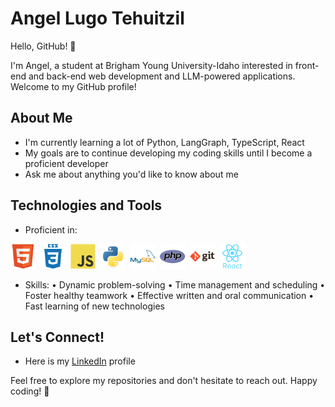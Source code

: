 # Angel Lugo Tehuitzil

Hello, GitHub! 👋

I'm Angel, a student at Brigham Young University-Idaho interested in front-end and back-end web development and LLM-powered applications. Welcome to my GitHub profile!

## About Me

- I'm currently learning a lot of Python, LangGraph, TypeScript, React
- My goals are to continue developing my coding skills until I become a proficient developer
- Ask me about anything you'd like to know about me

## Technologies and Tools

- Proficient in:
<div>
    <img src="https://github.com/devicons/devicon/blob/master/icons/html5/html5-original.svg" title="HTML5" alt="HTML" width="40" height="40"/>&nbsp;
    <img src="https://github.com/devicons/devicon/blob/master/icons/css3/css3-plain-wordmark.svg"  title="CSS3" alt="CSS" width="40" height="40"/>&nbsp;
    <img src="https://github.com/devicons/devicon/blob/master/icons/javascript/javascript-original.svg" title="JavaScript" alt="JavaScript" width="40" height="40"/>&nbsp;
    <img src="https://github.com/devicons/devicon/blob/master/icons/python/python-original.svg" title="Python" **alt="Python" width="40" height="40"/>&nbsp;
    <img src="https://github.com/devicons/devicon/blob/master/icons/mysql/mysql-original-wordmark.svg" title="MySQL" **alt="MySLQ" width="40" height="40"/>&nbsp;
    <img src="https://github.com/devicons/devicon/blob/master/icons/php/php-original.svg" title="PHP" **alt="PHP" width="40" height="40"/>&nbsp;
    <img src="https://github.com/devicons/devicon/blob/master/icons/git/git-original-wordmark.svg" title="Git" **alt="Git" width="40" height="40"/>&nbsp;
    <img src="https://github.com/devicons/devicon/blob/master/icons/react/react-original-wordmark.svg" title="React" alt="React" width="40" height="40"/>&nbsp;
</div>

- Skills:
•	Dynamic problem-solving
•	Time management and scheduling
•	Foster healthy teamwork
•	Effective written and oral communication
•	Fast learning of new technologies


## Let's Connect!

- Here is my [LinkedIn](www.linkedin.com/in/angel-lugo-tehuitzil) profile

Feel free to explore my repositories and don't hesitate to reach out. Happy coding! 🚀
